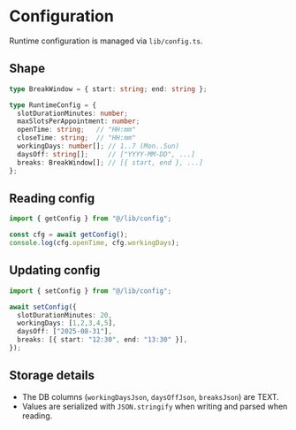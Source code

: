 ﻿# Configuration

Runtime configuration is managed via `lib/config.ts`.

## Shape

```ts
type BreakWindow = { start: string; end: string };

type RuntimeConfig = {
  slotDurationMinutes: number;
  maxSlotsPerAppointment: number;
  openTime: string;   // "HH:mm"
  closeTime: string;  // "HH:mm"
  workingDays: number[]; // 1..7 (Mon..Sun)
  daysOff: string[];     // ["YYYY-MM-DD", ...]
  breaks: BreakWindow[]; // [{ start, end }, ...]
};
```

## Reading config

```ts
import { getConfig } from "@/lib/config";

const cfg = await getConfig();
console.log(cfg.openTime, cfg.workingDays);
```

## Updating config

```ts
import { setConfig } from "@/lib/config";

await setConfig({
  slotDurationMinutes: 20,
  workingDays: [1,2,3,4,5],
  daysOff: ["2025-08-31"],
  breaks: [{ start: "12:30", end: "13:30" }],
});
```

## Storage details

- The DB columns (`workingDaysJson`, `daysOffJson`, `breaksJson`) are TEXT.
- Values are serialized with `JSON.stringify` when writing and parsed when reading.